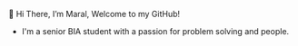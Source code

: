 👋 Hi There, I’m Maral, Welcome to my GitHub!
- I'm a senior BIA student with a passion for problem solving and people.

<!---
Maralamar/Maralamar is a ✨ special ✨ repository because its `README.md` (this file) appears on your GitHub profile.
You can click the Preview link to take a look at your changes.
--->
